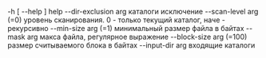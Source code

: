   -h [ --help ]           help
  --dir-exclusion arg     каталоги исключение
  --scan-level arg (=0)   уровень сканирования. 0 - только текущий каталог, наче - рекурсивно
  --min-size arg (=1)     минимальный размер файла в байтах
  --mask arg              макса файла, регулярное выражение
  --block-size arg (=100) размер считываемого блока в байтах
  --input-dir arg         входящие каталоги